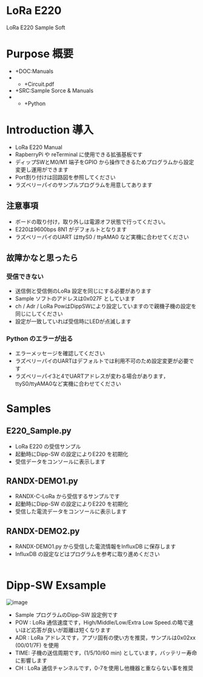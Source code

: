 # LoRa E220
 LoRa E220 Sample Soft

# Purpose   概要
- +DOC:Manuals
- - +Circuit.pdf
- +SRC:Sample Sorce & Manuals
- - +Python

# Introduction    導入
- LoRa E220 Manual
- RapberryPi や reTerminal に使用できる拡張基板です
- ディップSWとM0/M1 端子をGPIO から操作できるためプログラムから設定変更し運用ができます
- Port割り付けは回路図を参照してください
- ラズベリーパイのサンプルプログラムを用意してあります

## 注意事項
- ボードの取り付け，取り外しは電源オフ状態で行ってください。
- E220は9600bps 8N1 がデフォルトとなります
- ラズベリーパイのUART はttyS0 / ttyAMA0 など実機に合わせてください

## 故障かなと思ったら
### 受信できない
- 送信側と受信側のLoRa 設定を同じにする必要があります
- Sample ソフトのアドレスは0x027F としています
- ch / Adr / LoRa PowはDippSWにより設定していますので親機子機の設定を同じにしてください
- 設定が一致していれば受信時にLEDが点滅します
### Python のエラーが出る
- エラーメッセージを確認してください
- ラズベリーパイのUARTはデフォルトでは利用不可のため設定変更が必要です
- ラズベリーパイ3と4でUARTアドレスが変わる場合があります，ttyS0/ttyAMA0など実機に合わせてください

# Samples
## E220_Sample.py
- LoRa E220 の受信サンプル
- 起動時にDipp-SW の設定によりE220 を初期化
- 受信データをコンソールに表示します
## RANDX-DEMO1.py
- RANDX-C-LoRa から受信するサンプルです
- 起動時にDipp-SW の設定によりE220 を初期化
- 受信した電流データをコンソールに表示します
## RANDX-DEMO2.py
- RANDX-DEMO1.py から受信した電流情報をInfluxDB に保存します
- InfluxDB の設定などはプログラムを参考に取り進めください
<br><br>

# Dipp-SW Exsample
![image](https://github.com/Mii-system/LoRaE220/assets/69335570/3efbd05f-0b5c-4cc4-96c8-cd955a760529)
- Sample プログラムのDipp-SW 設定例です
- POW : LoRa 通信速度です，High/Middle/Low/Extra Low Speed.の略で速いほど応答が良いが距離は短くなります
- ADR : LoRa アドレスです，アプリ固有の使い方を推奨，サンプルは0x02xx (00/01/7F) を使用
- TIME: 子機の送信周期です，(1/5/10/60 min) としています，バッテリー寿命に影響します
- CH  : LoRa 通信チャンネルです，0-7を使用し他機器と重ならない事を推奨
